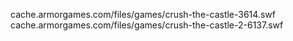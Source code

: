 cache.armorgames.com/files/games/crush-the-castle-3614.swf
cache.armorgames.com/files/games/crush-the-castle-2-6137.swf
